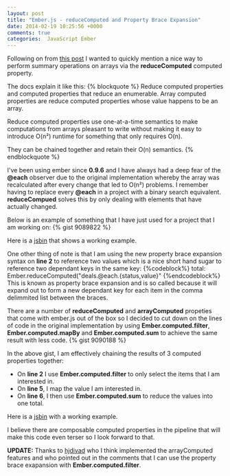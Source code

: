 ```yaml
---
layout: post
title: "Ember.js - reduceComputed and Property Brace Expansion"
date: 2014-02-19 10:25:56 +0000
comments: true
categories:  JavaScript Ember
---
```

<!--https://github.com/emberjs/ember.js/pull/2711-->
Following on from <a href="http://www.thesoftwaresimpleton.com/blog/2014/02/04/array-computed/" target="_blank">this post</a> I wanted to quickly mention a nice way to perform summary operations on arrays via the **reduceComputed** computed property.

The docs explain it like this:
{% blockquote %}
Reduce computed properties and computed properties that reduce an enumerable. 
Array computed properties are reduce computed properties whose value happens
to be an array.

Reduce computed properties use one-at-a-time semantics to make computations
from arrays pleasant to write without making it easy to introduce O(n²)
runtime for something that only requires O(n).

They can be chained together and retain their O(n) semantics.
{% endblockquote %}

I've been using ember since **0.9.6** and I have always had a deep fear of the **@each** observer due to the original implementation whereby the array was recalculated after every change that led to O(n²) problems.  I remember having to replace every **@each** in a project with a binary search equivalent.  **reduceCompued** solves this by only dealing with elements that have actually changed.

Below is an example of something that I have just used for a project that I am working on:
{% gist 9089822 %}

Here is a <a href="http://jsbin.com/ilosel/46/edit" target="_blank">jsbin</a> that shows a working example.

One other thing of note is that I am using the new property brace expansion syntax on **line 2** to reference two values which is a nice short hand sugar to reference two dependant keys in the same key:
{%codeblock%}
total: Ember.reduceComputed("deals.@each.{status,value}"
{%endcodeblock%}
This is known as property brace expansion and is so called because it will expand out to form a new dependant key for each item in the comma delimmited list between the braces.

There are a number of **reduceComputed** and **arrayComputed** propeties that come with ember.js out of the box so I decided to cut down on the lines of code in the original implementation by using **Ember.computed.filter**, **Ember.computed.mapBy** and **Ember.computed.sum** to achieve the same result with less code.
{% gist 9090188 %}

In the above gist, I am effectively chaining the results of 3 computed properties together:

- On **line 2** I use **Ember.computed.filter** to only select the items that I am interested in.
- On **line 5**, I map the value I am interested in.
- On **line 6**, I then use **Ember.computed.sum** to reduce the values into one total.

Here is a <a href="http://jsbin.com/ilosel/56/edit" target="_blank">jsbin</a> with a working example.

I believe there are composable computed properties in the pipeline that will make this code even terser so I look forward to that.

**UPDATE:** Thanks to <a href="https://twitter.com/hjdivad" target="_blank">hjdivad</a> who I think implemented the arrayComputed features and who pointed out in the comments that I can use the property brace exapansion with **Ember.computed.filter**.



